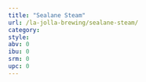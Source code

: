 ```yaml
---
title: "Sealane Steam"
url: /la-jolla-brewing/sealane-steam/
category: 
style: 
abv: 0
ibu: 0
srm: 0
upc: 0
---
```


